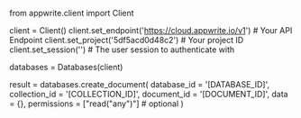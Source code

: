 from appwrite.client import Client

client = Client()
client.set_endpoint('https://cloud.appwrite.io/v1') # Your API Endpoint
client.set_project('5df5acd0d48c2') # Your project ID
client.set_session('') # The user session to authenticate with

databases = Databases(client)

result = databases.create_document(
    database_id = '[DATABASE_ID]',
    collection_id = '[COLLECTION_ID]',
    document_id = '[DOCUMENT_ID]',
    data = {},
    permissions = ["read("any")"] # optional
)
